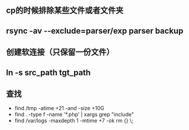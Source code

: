 ## cp的时候排除某些文件或者文件夹
rsync -av --exclude=parser/exp parser backup
---
## 创建软连接（只保留一份文件）
ln -s src_path tgt_path
---
## 查找
* find /tmp -atime +21 -and -size +10G
* find . -type f -name '*.php' | xargs grep "include"
* find /var/logs -maxdepth 1 -mtime +7 -ok rm {} \\;

